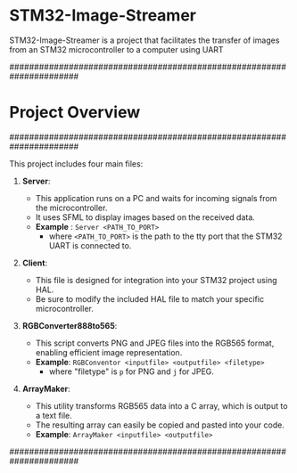# STM32-Image-Streamer
STM32-Image-Streamer is a project that facilitates the transfer of images from an STM32 microcontroller to a computer using UART 



######################################################################
#                          Project Overview                          #
######################################################################

This project includes four main files:

1. **Server**: 
   - This application runs on a PC and waits for incoming signals 
     from the microcontroller. 
   - It uses SFML to display images based on the received data.
   - **Example** : `Server <PATH_TO_PORT>`
      - where `<PATH_TO_PORT>` is the path to the tty port that the STM32 UART is connected to.

2. **Client**: 
   - This file is designed for integration into your STM32 project 
     using HAL. 
   - Be sure to modify the included HAL file to match your specific 
     microcontroller.

3. **RGBConverter888to565**: 
   - This script converts PNG and JPEG files into the RGB565 format, 
     enabling efficient image representation.
   - **Example**: `RGBConventor <inputfile> <outputfile> <filetype>` 
     - where "filetype" is `p` for PNG and `j` for JPEG.

4. **ArrayMaker**: 
   - This utility transforms RGB565 data into a C array, which is 
     output to a text file. 
   - The resulting array can easily be copied and pasted into your 
     code.
   - **Example**: `ArrayMaker <inputfile> <outputfile>`

######################################################################

